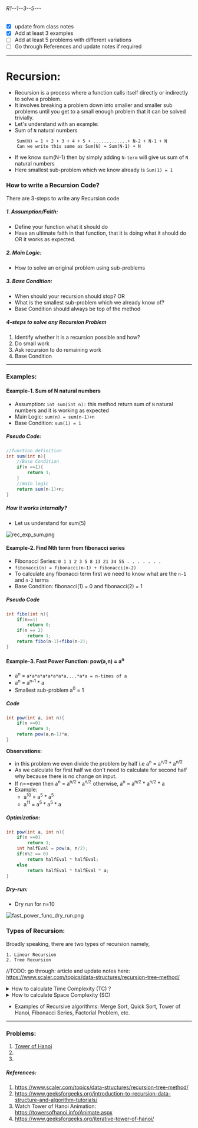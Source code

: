 ###### R1--1--3--5---
- [X] update from class notes
- [X] Add at least 3 examples
- [ ] Add at least 5 problems with different variations
- [ ] Go through References and update notes if required
---
# Recursion:

- Recursion is a process where a function calls itself directly or indirectly to solve a problem.
- It involves breaking a problem down into smaller and smaller sub problems until you get to a small enough problem that it can be solved trivially.
- Let's understand with an example:
- Sum of `N` natural numbers
```text
    Sum(N) = 1 + 2 + 3 + 4 + 5 + .............+ N-2 + N-1 + N
    Can we write this same as Sum(N) = Sum(N-1) + N
```
- If we know sum(N-1) then by simply adding `N-term` will give us sum of `N` natural numbers
- Here smallest sub-problem which we know already is `Sum(1) = 1`

### How to write a Recursion Code?
There are 3-steps to write any Recursion code
##### 1. Assumption/Faith:
- Define your function what it should do
- Have an ultimate faith in that function, that it is doing what it should do OR it works as expected.
##### 2. Main Logic:
- How to solve an original problem using sub-problems
##### 3. Base Condition:
- When  should your recursion should stop? OR
- What is the smallest sub-problem which we already know of?
- Base Condition should always be top of the method

##### 4-steps to solve any Recursion Problem
1. Identify whether it is a recursion possible and how?
2. Do small work
3. Ask recursion to do remaining work
4. Base Condition

___

### Examples:
#### Example-1. Sum of N natural numbers
- Assumption: `int sum(int n):` this method return sum of `N` natural numbers and it is working as expected
- Main Logic: `sum(n) = sum(n-1)+n`
- Base Condition: `sum(1) = 1`
##### Pseudo Code:
```java
//function definition
int sum(int n){
    //Base Condition
    if(n ==1){
        return 1;
    }
    //main logic
    return sum(n-1)+n;
}
```

##### How it works internally?
- Let us understand for sum(5)

![rec_exp_sum.png](../images/rec_exp_sum.png)

#### Example-2. Find Nth term from fibonacci series
- Fibonacci Series: `0 1 1 2 3 5 8 13 21 34 55 . . . . . . .`
- `fibonacci(n) = fibonacci(n-1) + fibonacci(n-2)`
- To calculate any fibonacci term first we need to know what are the `n-1` and `n-2` terms
- Base Condition: fibonacci(1) = 0 and fibonacci(2) = 1
##### Pseudo Code
```java
int fibo(int n){
    if(n==1)
        return 0;
    if(n == 2)
        return 1;
    return fibo(n-1)+fibo(n-2);
}
```
#### Example-3. Fast Power Function:  pow(a,n) = a<sup>n</sup>
- a<sup>n</sup> = `a*a*a*a*a*a*a*a....*a*a = n-times of a`
- a<sup>n</sup> = a<sup>n-1</sup> * a
- Smallest sub-problem a<sup>0</sup> = 1

##### Code
```java
int pow(int a, int n){
    if(n ==0)
        return 1;
    return pow(a,n-1)*a;
}
```

**Observations:**
- in this problem we even divide the problem by half i.e  a<sup>n</sup> = a<sup>n/2</sup> * a<sup>n/2</sup>
- As we calculate for first half we don't need to calculate for second half why because there is no change on input.
- If n==even then a<sup>n</sup> = a<sup>n/2</sup> * a<sup>n/2</sup> otherwise, a<sup>n</sup> = a<sup>n/2</sup> * a<sup>n/2</sup> * a
- Example:
  - a<sup>10</sup> = a<sup>5</sup> * a<sup>5</sup>
  - a<sup>11</sup> = a<sup>5</sup> * a<sup>5</sup> * a

##### Optimization:
```java
int pow(int a, int n){
    if(n ==0)
        return 1;
    int halfEval = pow(a, n/2); 
    if(n%2 == 0)
        return halfEval * halfEval;
    else
        return halfEval * halfEval * a;
}
```
##### Dry-run:
- Dry run for n=10

![fast_power_func_dry_run.png](../images/fast_power_func_dry_run.png)

### Types of Recursion:
Broadly speaking, there are two types of recursion namely,

    1. Linear Recursion
    2. Tree Recursion
//TODO: go through: article and update notes here: https://www.scaler.com/topics/data-structures/recursion-tree-method/

<details>
<summary> How to calculate Time Complexity (TC) ? </summary>

### How to calculate Time Complexity (TC) ? 
There are two ways to calculate TC for recursion solutions

    1. Recurrence Relation Technique
    2. Function Call Tracing


#### 1. Recurrence Relation Technique
- Read the code and derive recurrence equation from method implementation
- Solve that equation until we get generalized equation
- Try to get rid of `K` by using base condition
- Finally, solve and apply Big-O notation on final equation

##### Examples:
1. find TC for factorial of a number:
##### Code
```java
int fact(int n){
    if(n ==0)
        return 1;
    return n*fact(n-1);
}
```
- In fact(n) method If we assume time taken by function is T(n) then time equation is `T(n) = T(n-1)+1`
- Last one is for constant time to execute base condition and return statement
- For base condition: T(0) = 1
- Generalize Equation:
```text
    T(n) = T(n-1)+1     T(0)=1
    // calculate T(n-1) by place n = n-1 
    T(n-1) = T(n-1-1)+1 = T(n-2)+1
    //apply T(n-1) on T(n)
    T(n) = (T(n-2)+1) + 1 = T(n-2)+2 // T(n-2) = T(n-3)+1
    T(n) = T(n-3)+3
    //Generalizing the equation:
    T(n) = T(n-k)+k
    // Get rid of K by using base condition T(0) = 1
    // To map T(n-k) to T(0) we need to find K value to so that if we substitute K in eq T(n-k) will be T(0)
    n-k = 0
    n = k
    // apply k=n on Time equation
    T(n) = T(n-n)+n = T(0)+n = 1+n
    //Apply Big-O notation
    O(T(n)) = O(n+1) = O(n)
    
```
- TC for fact(n) is O(n)
#### 2. Function call Tracing:
- Calculate the number of function calls happening and time taken by each function call.
- Example:

![fct_fact_for_TC.png](../images/fct_fact_for_TC.png)

- In fact(n) each function takes constant time to execute base condition and return statement and it is called for n times.
- So n-times * 1 = n => TC = O(n)
##### Example-2: Calculate TC for Fast power function:
1. Recurrence Relation Approach:

![fast_power_tc_cal.png](../images/fast_power_tc_cal.png)

- Equation:

````text
  T(n) = T(n/2)+1   T(1) = 1
        T(n/2) = T((n/2)/2)+1 = T(n/4)+1
  T(n) = T(n/4) + 1 + 1 = T(n/4)+2
        T(n/4) = T((n/4)/2) + 1 = T(n/8)+1
  T(n) = T(n/8) + 3
  T(n) = T(n/2^k) + k
  n/2^k = 1 => n = 2^k => k = logn
  //apply
  T(n) = T(n/2^logn)+logn => T(n/n)+ logn => logn+1
  TC: O(logn)
  
````
2. Function Call Tracing:

![fast_power_fct_TC_cal.png](../images/fast_power_fct_TC_cal.png)

##### Example-3: Calculate TC for fibo(n)
1. Recurrence Relation Technique
![fibo_TC_recuurence_relation.png](../images/fibo_TC_recuurence_relation.png)

2. Function Call Tracing:
![fibo_TC_fct.png](../images/fibo_TC_fct.png)

![fibo_TC_fct_2.png](../images/fibo_TC_fct_2.png)


##### TC Assignments:

    1. T(n) = T(n/2) + 1           T(1) = 1
    2. T(n) = 2T(n/2) + 1          T(1) = 1
    3. T(n) = T(n-1) + 1           T(1) = 1
    4. T(n) = 2T(n-1) + 1          T(1) = 1
    5. T(n) = T(n/2) + n           T(1) = 1
    6. T(n) = 2T(n/2) + n          T(1) = 1

</details>

<details>
  <summary>How to calculate Space Complexity (SC)</summary>

### How to calculate Space Complexity (SC)?
- Can recursive code ever take O(1) space?
- No, because stack memory is always used.
- SC is determined by the maximum number of function calls in the call stack at any point of time
- It will be the height of the recursive tree
##### Example-1. Find SC for factorial of a number
- In the factorial function call tracking, we can see that during the execution of fact(1) there will be n-function calls on stack
- So in the worst case, SC = O(n)

  ![fct_fact_for_TC.png](../images/fct_fact_for_TC.png)
##### Example-2: Find SC for find n-term of fibonacci series:
- There are n-function calls will be there during the execution of leaf functions
- So in the worst case: SC = O(n)

  ![fibo_TC_fct.png](../images/fibo_TC_fct.png)

</details>

- Examples of Recursive algorithms: Merge Sort, Quick Sort, Tower of Hanoi, Fibonacci Series, Factorial Problem, etc.
___
### Problems:
1. [Tower of Hanoi](../problems/1.TowerOfHanoi.md)
2. 
3. 
##### References:
1. https://www.scaler.com/topics/data-structures/recursion-tree-method/
2. https://www.geeksforgeeks.org/introduction-to-recursion-data-structure-and-algorithm-tutorials/
3. Watch Tower of Hanoi Animation: https://towersofhanoi.info/Animate.aspx
4. https://www.geeksforgeeks.org/iterative-tower-of-hanoi/
